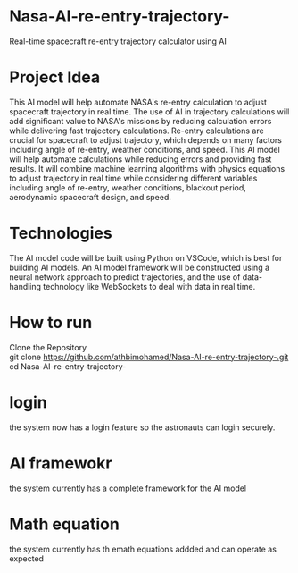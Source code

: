# Nasa-AI-re-entry-trajectory-
Real-time spacecraft re-entry trajectory calculator using AI
# Project Idea 
This AI model will help automate NASA's re-entry calculation to adjust spacecraft trajectory in real time. The use of AI in trajectory calculations will add significant value to NASA's missions by reducing calculation errors while delivering fast trajectory calculations. Re-entry calculations are crucial for spacecraft to adjust trajectory, which depends on many factors including angle of re-entry, weather conditions, and speed. This AI model will help automate calculations while reducing errors and providing fast results. It will combine machine learning algorithms with physics equations to adjust trajectory in real time while considering different variables including angle of re-entry, weather conditions, blackout period, aerodynamic spacecraft design, and speed.
# Technologies 
The AI model code will be built using Python on VSCode, which is best for building AI models. An AI model framework will be constructed using a neural network approach to predict trajectories, and the use of data-handling technology like WebSockets to deal with data in real time.
# How to run
Clone the Repository   
git clone https://github.com/athbimohamed/Nasa-AI-re-entry-trajectory-.git  
cd Nasa-AI-re-entry-trajectory-  
# login 
the system now has a login feature so the astronauts can login securely.
# AI framewokr
the system currently has a complete framework for the AI model 
# Math equation 
the system currently has th emath equations addded and can operate as expected 
